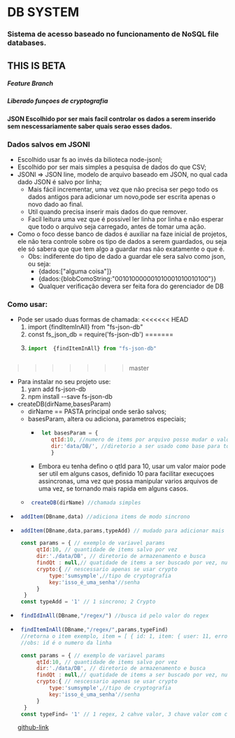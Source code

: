 # DB SYSTEM

### Sistema de acesso baseado no funcionamento de NoSQL file databases.

## THIS IS BETA

##### Feature Branch
##### Liberado funçoes de cryptografia

#### JSON Escolhido por ser mais facil controlar os dados a serem inserido sem nescessariamente saber quais serao esses dados.


### Dados salvos em JSONl
 * Escolhido usar fs ao invés da bilioteca node-jsonl;
 * Escolhido por ser mais simples a pesquisa de dados do que CSV;
 * JSONl => JSON line, modelo de arquivo baseado em JSON, no qual cada dado JSON é salvo por linha;
    * Mais fácil incrementar, uma vez que não precisa ser pego todo os dados antigos para adicionar um novo,pode ser escrita apenas o novo dado ao final.
    * Util quando precisa inserir mais dados do que remover.
    * Facil leitura uma vez que é possivel ler linha por linha e não esperar que todo o arquivo seja carregado, antes de tomar uma ação.
* Como o foco desse banco de dados é auxiliar na faze inicial de projetos, ele não tera controle sobre os tipo de dados a serem guardados, ou seja ele só sabera que que tem algo a guardar mas não exatamente o que é.
   * Obs: indiferente do tipo de dado a guardar ele sera salvo como json, ou seja:
      * {dados:["alguma coisa"]}
      * {dados:{blobComoString:"001010000001010001010010100"}}
      * Qualquer verificação devera ser feita fora do gerenciador de DB
 
### Como usar:
* Pode ser usado duas formas de chamada:
<<<<<<< HEAD
   1. import  {findItemInAll} from "fs-json-db"
   2. const fs_json_db = require('fs-json-db')
=======
   1. ```js
      import  {findItemInAll} from "fs-json-db"
    ```
>>>>>>> master
* Para instalar no seu projeto use:
   1. yarn add fs-json-db
   2. npm install --save fs-json-db
* createDB(dirName,basesParam)
   * dirName == PASTA principal onde serão salvos;
   * basesParam, altera ou adiciona, parametros especiais;
      * ```js
         let basesParam = {
            qtId:10, //numero de items por arquivo posso mudar o valor a qualquer momento vantagens do modelo
            dir:'data/DB/', //diretorio a ser usado como base para todos os DBs, posso alterar esse valor, nesse caso posso ter uma pasta para qualquer conjunto de DBs
            }
         ```
      * Embora eu tenha defino o qtId para 10, usar um valor maior pode ser util em alguns casos, definido 10 para facilitar execuçoes assincronas, uma vez que possa manipular varios arquivos de uma vez, se tornando mais rapida em alguns casos.
   * ```js
      createDB(dirName) //chamada simples
      ```
* ```js 
   addItem(DBname,data) //adiciona items de modo sincrono
   ``` 
* ```js 
   addItem(DBname,data,params,typeAdd) // mudado para adicionar mais opções pela mesma função

   const params = { // exemplo de variavel params
        qtId:10, // quantidade de items salvo por vez
        dir:'./data/DB', // diretorio de armazenamento e busca
        findQt : null,// quatidade de items a ser buscado por vez, null == todos
        crypto:{ // nescessario apenas se usar crypto
            type:'sumsymple',//tipo de cryptografia
            key:'isso_é_uma_senha'//senha
        }
    }
   const typeAdd = '1' // 1 sincrono; 2 Crypto
   ``` 
* ```js
   findIdInAll(DBname,"/regex/") //busca id pelo valor do regex
   ```
* ```js
   findItemInAll(DBname,"/regex/",params,typeFind) 
   //retorna o item exemplo, item = [ { id: 1, item: { user: 11, erros: [Array] } } ]
   //obs: id é o numero da linha

   const params = { // exemplo de variavel params
        qtId:10, // quantidade de items salvo por vez
        dir:'./data/DB', // diretorio de armazenamento e busca
        findQt : null,// quatidade de items a ser buscado por vez, null == todos
        crypto:{ // nescessario apenas se usar crypto
            type:'sumsymple',//tipo de cryptografia
            key:'isso_é_uma_senha'//senha
        }
    }
   const typeFind= '1' // 1 regex, 2 cahve valor, 3 chave valor com cryptografia
   ```
   [github-link](https://github.com/Nicolassmaniotto/fs-json-db)
